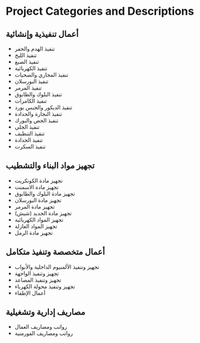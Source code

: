 # Project Categories and Descriptions

## أعمال تنفيذية وإنشائية

- تنفيذ الهدم والحفر
- تنفيذ اللبخ
- تنفيذ الصبغ
- تنفيذ الكهربائية
- تنفيذ المجاري والصحيات
- تنفيذ البورسلان
- تنفيذ المرمر
- تنفيذ البلوك والطابوق
- تنفيذ الكامرات
- تنفيذ الديكور والجبس بورد
- تنفيذ النجارة والحدادة
- تنفيذ الجص والبورك
- تنفيذ الجلي
- تنفيذ التنظيف
- تنفيذ الحدادة
- تنفيذ السكرت

## تجهيز مواد البناء والتشطيب

- تجهيز مادة الكونكريت
- تجهيز مادة الاسمنت
- تجهيز مادة البلوك والطابوق
- تجهيز مادة البورسلان
- تجهيز مادة المرمر
- تجهيز مادة الحديد (شيش)
- تجهيز المواد الكهربائية
- تجهيز المواد العازلة
- تجهيز مادة الرمل

## أعمال متخصصة وتنفيذ متكامل

- تجهيز وتنفيذ الألمنيوم الداخلية والأبواب
- تجهيز وتنفيذ الواجهة
- تجهيز وتنفيذ المصاعد
- تجهيز وتنفيذ محولة الكهرباء
- أعمال الإطفاء

## مصاريف إدارية وتشغيلية

- رواتب ومصاريف العمال
- رواتب ومصاريف الفورمنية
